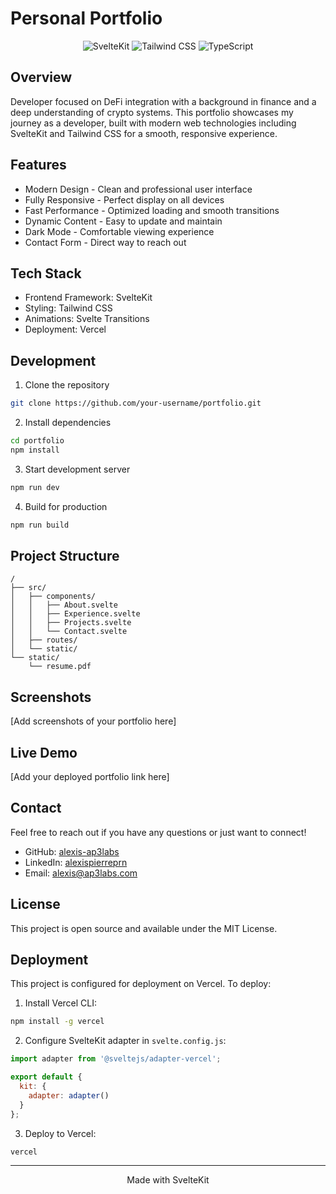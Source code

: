 # Personal Portfolio

<div align="center">

![SvelteKit](https://img.shields.io/badge/SvelteKit-FF3E00?style=for-the-badge&logo=svelte&logoColor=white)
![Tailwind CSS](https://img.shields.io/badge/Tailwind_CSS-38B2AC?style=for-the-badge&logo=tailwind-css&logoColor=white)
![TypeScript](https://img.shields.io/badge/TypeScript-007ACC?style=for-the-badge&logo=typescript&logoColor=white)

</div>

## Overview

Developer focused on DeFi integration with a background in finance and a deep understanding of crypto systems. This portfolio showcases my journey as a developer, built with modern web technologies including SvelteKit and Tailwind CSS for a smooth, responsive experience.

## Features

- Modern Design - Clean and professional user interface
- Fully Responsive - Perfect display on all devices
- Fast Performance - Optimized loading and smooth transitions
- Dynamic Content - Easy to update and maintain
- Dark Mode - Comfortable viewing experience
- Contact Form - Direct way to reach out

## Tech Stack

- Frontend Framework: SvelteKit
- Styling: Tailwind CSS
- Animations: Svelte Transitions
- Deployment: Vercel

## Development

1. Clone the repository
```bash
git clone https://github.com/your-username/portfolio.git
```

2. Install dependencies
```bash
cd portfolio
npm install
```

3. Start development server
```bash
npm run dev
```

4. Build for production
```bash
npm run build
```

## Project Structure

```
/
├── src/
│   ├── components/
│   │   ├── About.svelte
│   │   ├── Experience.svelte
│   │   ├── Projects.svelte
│   │   └── Contact.svelte
│   ├── routes/
│   └── static/
└── static/
    └── resume.pdf
```

## Screenshots

[Add screenshots of your portfolio here]

## Live Demo

[Add your deployed portfolio link here]

## Contact

Feel free to reach out if you have any questions or just want to connect!

- GitHub: [alexis-ap3labs](https://github.com/alexis-ap3labs)
- LinkedIn: [alexispierreprn](https://www.linkedin.com/in/alexispierreprn/)
- Email: [alexis@ap3labs.com](mailto:alexis@ap3labs.com)

## License

This project is open source and available under the MIT License.

## Deployment

This project is configured for deployment on Vercel. To deploy:

1. Install Vercel CLI:
```bash
npm install -g vercel
```

2. Configure SvelteKit adapter in `svelte.config.js`:
```javascript
import adapter from '@sveltejs/adapter-vercel';

export default {
  kit: {
    adapter: adapter()
  }
};
```

3. Deploy to Vercel:
```bash
vercel
```

---
<div align="center">
Made with SvelteKit
</div>
